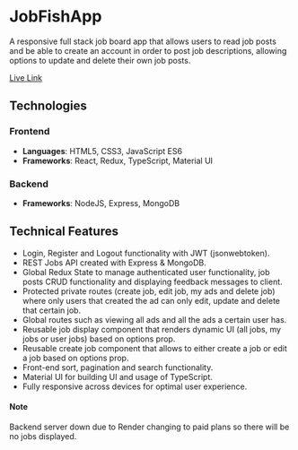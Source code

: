 # JobFishApp
A responsive full stack job board app that allows users to read job posts and be able to create an account in order to post job descriptions, allowing options to update and delete their own job posts.

[Live Link](https://job-board-app-mern.netlify.app/)

## Technologies

### Frontend
* **Languages**: HTML5, CSS3, JavaScript ES6
* **Frameworks**: React, Redux, TypeScript, Material UI

### Backend
* **Frameworks**: NodeJS, Express, MongoDB

## Technical Features

- Login, Register and Logout functionality with JWT (jsonwebtoken).
- REST Jobs API created with Express & MongoDB.
- Global Redux State to manage authenticated user functionality, job posts CRUD functionality and displaying feedback messages to client.
- Protected private routes (create job, edit job, my ads and delete job) where only users that created the ad can only edit, update and delete that certain job.
- Global routes such as viewing all ads and all the ads a certain user has.
- Reusable job display component that renders dynamic UI (all jobs, my jobs or user jobs) based on options prop.
- Reusable create job component that allows to either create a job or edit a job based on options prop.
- Front-end sort, pagination and search functionality.
- Material UI for building UI and usage of TypeScript.
- Fully responsive across devices for optimal user experience.

#### Note

Backend server down due to Render changing to paid plans so there will be no jobs displayed.
